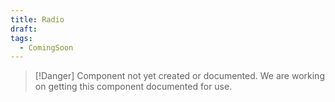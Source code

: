 ```yaml
---
title: Radio
draft: 
tags:
  - ComingSoon
---
```

> [!Danger] Component not yet created or documented.
> We are working on getting this component documented for use.

